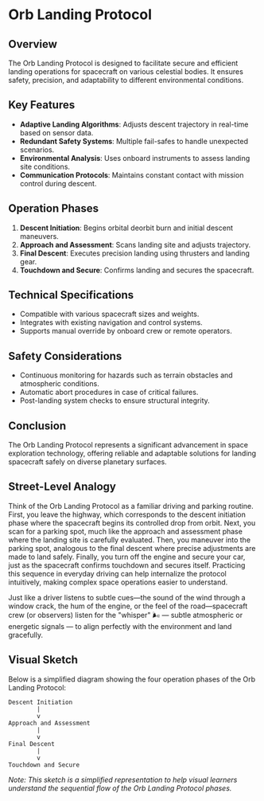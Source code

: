 # Orb Landing Protocol

## Overview

The Orb Landing Protocol is designed to facilitate secure and efficient landing operations for spacecraft on various celestial bodies. It ensures safety, precision, and adaptability to different environmental conditions.

## Key Features

- **Adaptive Landing Algorithms**: Adjusts descent trajectory in real-time based on sensor data.
- **Redundant Safety Systems**: Multiple fail-safes to handle unexpected scenarios.
- **Environmental Analysis**: Uses onboard instruments to assess landing site conditions.
- **Communication Protocols**: Maintains constant contact with mission control during descent.

## Operation Phases

1. **Descent Initiation**: Begins orbital deorbit burn and initial descent maneuvers.
2. **Approach and Assessment**: Scans landing site and adjusts trajectory.
3. **Final Descent**: Executes precision landing using thrusters and landing gear.
4. **Touchdown and Secure**: Confirms landing and secures the spacecraft.

## Technical Specifications

- Compatible with various spacecraft sizes and weights.
- Integrates with existing navigation and control systems.
- Supports manual override by onboard crew or remote operators.

## Safety Considerations

- Continuous monitoring for hazards such as terrain obstacles and atmospheric conditions.
- Automatic abort procedures in case of critical failures.
- Post-landing system checks to ensure structural integrity.

## Conclusion

The Orb Landing Protocol represents a significant advancement in space exploration technology, offering reliable and adaptable solutions for landing spacecraft safely on diverse planetary surfaces.

## Street-Level Analogy

Think of the Orb Landing Protocol as a familiar driving and parking routine. First, you leave the highway, which corresponds to the descent initiation phase where the spacecraft begins its controlled drop from orbit. Next, you scan for a parking spot, much like the approach and assessment phase where the landing site is carefully evaluated. Then, you maneuver into the parking spot, analogous to the final descent where precise adjustments are made to land safely. Finally, you turn off the engine and secure your car, just as the spacecraft confirms touchdown and secures itself. Practicing this sequence in everyday driving can help internalize the protocol intuitively, making complex space operations easier to understand.

Just like a driver listens to subtle cues—the sound of the wind through a window crack, the hum of the engine, or the feel of the road—spacecraft crew (or observers) listen for the "whisper" 🌬️ — subtle atmospheric or energetic signals — to align perfectly with the environment and land gracefully.

## Visual Sketch

Below is a simplified diagram showing the four operation phases of the Orb Landing Protocol:

```
Descent Initiation
        |
        v
Approach and Assessment
        |
        v
Final Descent
        |
        v
Touchdown and Secure
```

_Note: This sketch is a simplified representation to help visual learners understand the sequential flow of the Orb Landing Protocol phases._
